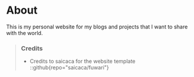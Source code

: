 # About
This is my personal website for my blogs and projects that I want to share with the world. 

> ### Credits
> - Credits to saicaca for the website template
::github{repo="saicaca/fuwari"}
